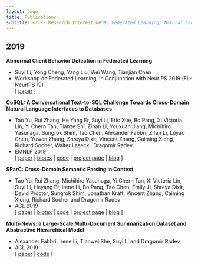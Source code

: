 ```yaml
---
layout: page
title: Publications
subtitle: <!--- Research Interest &#58; Federated Learning; Natural Language Processing -->
---
```


## 2019
**Abnormal Client Behavior Detection in Federated Learning**  
* Suyi Li, Yong Cheng, Yang Liu, Wei Wang, Tianjian Chen  
* Workshop on Federated Learning, in Conjunction with NeurIPS 2019 (FL-NeurIPS 19)  
\[ [paper](https://arxiv.org/abs/1910.09933) \]

**CoSQL: A Conversational Text-to-SQL Challenge Towards Cross-Domain Natural Language Interfaces to Databases**  
* Tao Yu, Rui Zhang, He Yang Er, Suyi Li, Eric Xue, Bo Pang, Xi Victoria Lin, Yi Chern Tan, Tianze Shi, Zihan Li, Youxuan Jiang, Michihiro Yasunaga, Sungrok Shim, Tao Chen, Alexander Fabbri, Zifan Li, Luyao Chen, Yuwen Zhang, Shreya Dixit, Vincent Zhang, Caiming Xiong, Richard Socher, Walter Lasecki, Dragomir Radev   
* EMNLP 2019  
\[ [paper](https://arxiv.org/abs/1909.05378) | [bibtex](https://taoyds.github.io/files/emnlp2019cosql.txt) | [code](https://github.com/taoyds/cosql) | [project page](https://yale-lily.github.io/cosql) | [blog](https://medium.com/@tao.yu/spider-one-more-step-towards-natural-language-interfaces-to-databases-62298dc6df3c) \]

**SParC: Cross-Domain Semantic Parsing in Context**    
* Tao Yu, Rui Zhang, Michihiro Yasunaga, Yi Chern Tan, Xi Victoria Lin, Suyi Li, Heyang Er, Irene Li, Bo Pang, Tao Chen, Emily Ji, Shreya Dixit, David Proctor, Sungrok Shim, Jonathan Kraft, Vincent Zhang, Caiming Xiong, Richard Socher and Dragomir Radev  
* ACL 2019  
\[ [paper](https://arxiv.org/abs/1906.02285) | [bibtex](https://taoyds.github.io/files/acl2019.txt) | [code](https://github.com/taoyds/sparc) | [project page](https://yale-lily.github.io/sparc) | [blog](https://medium.com/@tao.yu/spider-one-more-step-towards-natural-language-interfaces-to-databases-62298dc6df3c) \]

**Multi-News: a Large-Scale Multi-Document Summarization Dataset and Abstractive Hierarchical Model**   
* Alexander Fabbri, Irene Li, Tianwei She, Suyi Li and Dragomir Radev  
* ACL 2019  
\[ [paper](https://arxiv.org/pdf/1906.01749.pdf) | [code](https://github.com/Alex-Fabbri/Multi-News) \]
